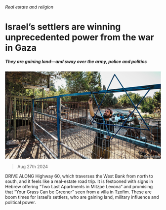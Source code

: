 ###### Real estate and religion

# Israel’s settlers are winning unprecedented power from the war in Gaza 

##### They are gaining land—and sway over the army, police and politics 

![image](images/20240831_MAP001.jpg) 

> Aug 27th 2024 

DRIVE ALONG Highway 60, which traverses the West Bank from north to south, and it feels like a real-estate road trip. It is festooned with signs in Hebrew offering “Two Last Apartments in Mitzpe Levona” and promising that “Your Grass Can be Greener” seen from a villa in Tzofim. These are boom times for Israel’s settlers, who are gaining land, military influence and political power. 

